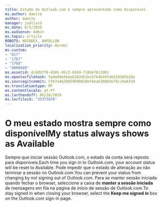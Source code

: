 ```yaml
---
title: Estado de Outlook.com é sempre apresentado como disponível
ms.author: daeite
author: daeite
manager: joallard
ms.date: 6/5/2019
ms.audience: Admin
ms.topic: article
ROBOTS: NOINDEX, NOFOLLOW
localization_priority: Normal
ms.custom:
- "817"
- "1767"
- "1768"
- "8000049"
ms.assetid: dcddbff8-6501-45c2-8169-f18de7613d81
ms.openlocfilehash: 5ade09e56eeb283d61bcb7b4b49fa65103b5e26e
ms.sourcegitcommit: 5fb7a4b28859690020efdea630d03e70cc0e6334
ms.translationtype: MT
ms.contentlocale: pt-PT
ms.lasthandoff: 06/28/2019
ms.locfileid: "35371876"
---
```

# <a name="my-status-always-shows-as-available"></a><span data-ttu-id="ec71b-102">O meu estado mostra sempre como disponível</span><span class="sxs-lookup"><span data-stu-id="ec71b-102">My status always shows as Available</span></span>

<span data-ttu-id="ec71b-103">Sempre que iniciar sessão Outlook.com, o estado da conta será reposto para disponíveis.</span><span class="sxs-lookup"><span data-stu-id="ec71b-103">Each time you sign in to Outlook.com, your account status will be reset to Available.</span></span> <span data-ttu-id="ec71b-104">Pode impedir que o estado de alteração ao não terminar a sessão no Outlook.com.</span><span class="sxs-lookup"><span data-stu-id="ec71b-104">You can prevent your status from changing by not signing out of Outlook.com.</span></span> <span data-ttu-id="ec71b-105">Para se manter sessão iniciada quando fechar o browser, seleccione a caixa de **manter a sessão iniciada** de mensagens em fila na página de início de sessão de Outlook.com.</span><span class="sxs-lookup"><span data-stu-id="ec71b-105">To stay signed in when closing your browser, select the **Keep me signed in** box on the Outlook.com sign-in page.</span></span>

